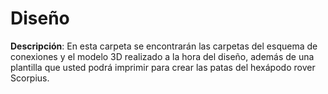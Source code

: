 # Diseño
**Descripción**: En esta carpeta se encontrarán las carpetas del esquema de conexiones y el modelo 3D realizado a la hora del diseño, además de una plantilla que usted podrá imprimir para crear las patas del hexápodo rover Scorpius.
